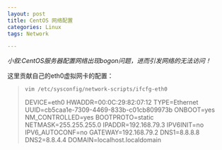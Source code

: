 ```yaml
---
layout: post
title: CentOS 网络配置
categories: Linux
tags: Network

---
```


*小叙:CentOS服务器配置网络出现bogon问题，进而引发网络的无法访问！*

这里贡献自己的eth0虚拟网卡的配置：

> `vim /etc/sysconfig/network-scripts/ifcfg-eth0`
>
>	DEVICE=eth0
	HWADDR=00:0C:29:82:07:12
	TYPE=Ethernet
	UUID=cb5caa1e-7309-4469-833b-c01cb809973b
	ONBOOT=yes
	NM_CONTROLLED=yes
	BOOTPROTO=static
	NETMASK=255.255.255.0
	IPADDR=192.168.79.3
	IPV6INIT=no
	IPV6_AUTOCONF=no
	GATEWAY=192.168.79.2
	DNS1=8.8.8.8
	DNS2=8.8.4.4
	DOMAIN=localhost.localdomain
